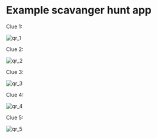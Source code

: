 # Example scavanger hunt app

Clue 1:

![qr_1](https://github.com/user-attachments/assets/ea9ace44-805d-46aa-ac07-9fa677cd0925)

Clue 2:

![qr_2](https://github.com/user-attachments/assets/6c082e07-621b-4f37-99d3-426495b989e6)

Clue 3:

![qr_3](https://github.com/user-attachments/assets/9f3eb981-3cd5-41f9-bac5-be83233aa070)

Clue 4:

![qr_4](https://github.com/user-attachments/assets/8f76a670-26d4-4291-b082-c2b52166c06d)

Clue 5:

![qr_5](https://github.com/user-attachments/assets/405761df-aae5-42ea-b78a-81699ca3521c)
